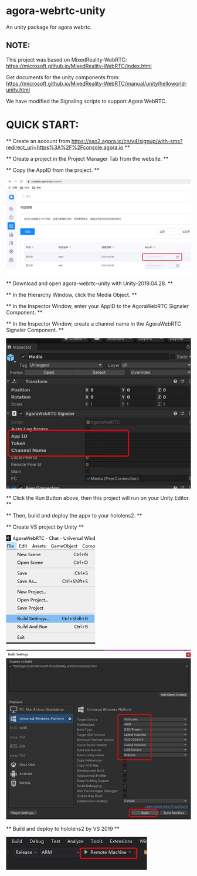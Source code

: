 # agora-webrtc-unity
An unity package for agora webrtc.

## NOTE:
This project was based on MixedReality-WebRTC:
https://microsoft.github.io/MixedReality-WebRTC/index.html

Get documents for the unity components from:
https://microsoft.github.io/MixedReality-WebRTC/manual/unity/helloworld-unity.html

We have modified the Signaling scripts to support Agora WebRTC.

# QUICK START:

** Create an account from https://sso2.agora.io/cn/v4/signup/with-sms?redirect_uri=https%3A%2F%2Fconsole.agora.io **

** Create a project in the Project Manager Tab from the website. **

** Copy the AppID from the project. **

![This is an image](https://github.com/elefan/agora-webrtc-unity/blob/main/Docs/AppID.jpg)

** Download and open agora-webrtc-unity with Unity-2019.04.28. **

** In the Hierarchy Window, click the Media Object. **

** In the Inspector Window, enter your AppID to the AgoraWebRTC Signaler Component. **

**  In the Inspector Window, create a channel name in the AgoraWebRTC Signaler Component. **

![This is an image](https://github.com/elefan/agora-webrtc-unity/blob/main/Docs/AgoraWebRTCSignaler.jpg)

** Click the Run Button above, then this project will run on your Unity Editor. **

** Then, build and deploy the appx to your hololens2. **

** Create VS project by Unity **

![This is an image](https://github.com/elefan/agora-webrtc-unity/blob/main/Docs/Build.jpg)

![This is an image](https://github.com/elefan/agora-webrtc-unity/blob/main/Docs/BuildForARM.jpg)

** Build and deploy to hololens2 by VS 2019  **

![This is an image](https://github.com/elefan/agora-webrtc-unity/blob/main/Docs/VS.jpg)
